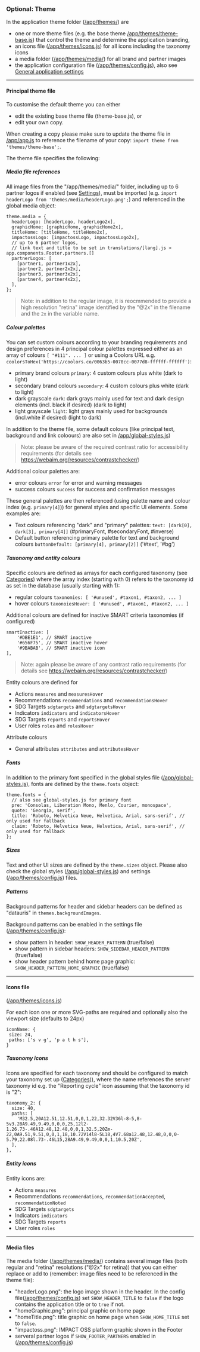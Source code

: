 ### Optional: Theme

In the application theme folder ([/app/themes/](https://github.com/impactoss/impactoss-client/tree/master/app/themes)) are
- one or more theme files (e.g. the base theme [/app/themes/theme-base.js](https://github.com/impactoss/impactoss-client/blob/master/app/themes/theme-base.js)) that control the theme and determine the application branding,
- an icons file  ([/app/themes/icons.js](https://github.com/impactoss/impactoss-client/blob/master/app/themes/icons.js)) for all icons including the taxonomy icons
- a media folder ([/app/themes/media/](https://github.com/impactoss/impactoss-client/tree/master/app/themes/media)) for all brand and partner images
- the application configuration file ([/app/themes/config.js](https://github.com/impactoss/impactoss-client/blob/master/app/themes/config.js)), also see [General application settings](/client-config/application.md)

---

#### Principal theme file

To customise the default theme you can either
- edit the existing base theme file (theme-base.js), or
- edit your own copy.

When creating a copy please make sure to update the theme file in [/app/app.js](https://github.com/impactoss/impactoss-client/blob/master/app/app.js) to reference the filename of your copy: `import theme from 'themes/theme-base';`.

The theme file specifies the following:

##### Media file references

All image files from the "/app/themes/media/" folder, including up to 6 partner logos if enabled (see [Settings]((/client-config/application.md))), must be imported (e.g. `import headerLogo from 'themes/media/headerLogo.png';`) and referenced in the global media object:
```
theme.media = {
  headerLogo: [headerLogo, headerLogo2x],
  graphicHome: [graphicHome, graphicHome2x],
  titleHome: [titleHome, titleHome2x],
  impactossLogo: [impactossLogo, impactossLogo2x],
  // up to 6 partner logos,
  // link text and title to be set in translations/[lang].js > app.components.Footer.partners.[]
  partnerLogos: [
    [partner1, partner1x2x],
    [partner2, partner2x2x],
    [partner3, partner3x2x],
    [partner4, partner4x2x],
  ],
};
```

> Note: in addition to the regular image, it is reocmmended to provide a high resolution "retina" image identified by the "@2x" in the filename and the `2x` in the variable name.

##### Colour palettes

You can set custom colours according to your branding requirements and design preferences in 4 principal colour palettes expressed either as an array of colours `[ "#111". ... ]` or using a Coolors URL e.g. `coolorsToHex('https://coolors.co/0063b5-0070cc-0077d8-ffffff-ffffff')`:
- primary brand colours `primary`: 4 custom colours plus white (dark to light)
- secondary brand colours `secondary`: 4 custom colours plus white (dark to light)
- dark grayscale `dark`: dark grays mainly used for text and dark design elements (incl. black if desired) (dark to light)
- light grayscale `light`: light grays mainly used for backgrounds (incl.white if desired) (light to dark)

In addition to the theme file, some default colours (like principal text, background and link coloours) are also set in [/app/global-styles.js](https://github.com/impactoss/impactoss-client/blob/master/app/global-styles.js))

> Note: please be aware of the required contrast ratio for accessibility requirements (for details see https://webaim.org/resources/contrastchecker/)

Additional colour palettes are:
- error colours `error` for error and warning messages
- success colours `success` for success and confirmation messages

These general palettes are then referenced (using palette name and colour index (e.g. `primary[4]`)) for general styles and specific UI elements. Some examples are:
- Text colours referencing "dark" and "primary" palettes: `text: [dark[0], dark[3], primary[4]]` (#primaryFont, #secondaryFont, #inverse)
- Default button referencing primary palette for text and background colours `buttonDefault: [primary[4], primary[2]]` ('#text', '#bg')

##### Taxonomy and entity colours

Specific colours are defined as arrays for each configured taxonomy (see [Categories](/client-config/categories.md)) where the array index (starting with 0) refers to the taxonomy id as set in the database (usually starting with 1):
- regular colours `taxonomies: [ '#unused', #taxon1, #taxon2, ... ]`
- hover colours `taxonoiesHover: [ '#unused', #taxon1, #taxon2, ... ]`

Additional colours are defined for inactive SMART criteria taxonomies (if configured)
```
smartInactive: [
    '#DBE1E1', // SMART inactive
    '#656F75', // SMART inactive hover
    '#9BABAB', // SMART inactive icon
],
```

> Note: again please be aware of any contrast ratio requirements (for details see https://webaim.org/resources/contrastchecker/)

Entity colours are defined for
- Actions `measures` and `measuresHover`
- Recommendations `recommendations` and `recommendationsHover`
- SDG Targets `sdgtargets` and `sdgtargetsHover`
- Indicators `indicators` and `indicatorsHover`
- SDG Targets `reports` and `reportsHover`
- User roles `roles` and `rolesHover`

Attribute colours
- General attributes `attributes` and `attributesHover`

##### Fonts

In addition to the primary font specified in the global styles file ([/app/global-styles.js](https://github.com/impactoss/impactoss-client/blob/master/app/global-styles.js)), fonts are defined by the `theme.fonts` object:
```
theme.fonts = {
  // also see global-styles.js for primary font
  pre: 'Consolas, Liberation Mono, Menlo, Courier, monospace',
  quote: 'Georgia, serif',
  title: 'Roboto, Helvetica Neue, Helvetica, Arial, sans-serif', // only used for fallback
  claim: 'Roboto, Helvetica Neue, Helvetica, Arial, sans-serif', // only used for fallback
};
```

##### Sizes

Text and other UI sizes are defined by the `theme.sizes` object. Please also check the global styles ([/app/global-styles.js](https://github.com/impactoss/impactoss-client/blob/master/app/global-styles.js)) and settings ([/app/themes/config.js](https://github.com/impactoss/impactoss-client/blob/master/app/themes/config.js)) files.

##### Patterns

Background patterns for header and sidebar headers can be defined as "datauris" in `themes.backgroundImages`.

Background patterns can be enabled in the settings file ([/app/themes/config.js](https://github.com/impactoss/impactoss-client/blob/master/app/themes/config.js)):
- show pattern in header: `SHOW_HEADER_PATTERN` (true/false)
- show pattern in sidebar headers: `SHOW_SIDEBAR_HEADER_PATTERN` (true/false)
- show header pattern behind home page graphic: `SHOW_HEADER_PATTERN_HOME_GRAPHIC` (true/false)

---

#### Icons file

([/app/themes/icons.js](https://github.com/impactoss/impactoss-client/blob/master/app/themes/icons.js))

For each icon one or more SVG-paths are required and optionally also the viewport size (defaults to 24px)
```
iconName: {
 size: 24,
 paths: ['s v g', 'p a t h s'],
}
```

##### Taxonomy icons

Icons are specified for each taxonomy and should be configured to match your taxonomy set up ([Categories](/client-config/categories.md))), where the name references the server taxonomy id e.g. the "Reporting cycle" icon assuming that the taxonomy id is "2":
```
taxonomy_2: {
  size: 40,
  paths: [
    'M32.5,20A12.51,12.51,0,0,1,22,32.32V36l-8-5,8-5v3.28A9.49,9.49,0,0,0,25,12l2-1.26.73-.46A12.48,12.48,0,0,1,32.5,20Zm-22,0A9.51,9.51,0,0,1,18,10.72V14l8-5L18,4V7.68a12.48,12.48,0,0,0-5.79,22.08l.73-.46L15,28A9.49,9.49,0,0,1,10.5,20Z',
  ],
},
```

##### Entity icons

Entity icons are:
- Actions `measures`
- Recommendations `recommendations`, `recommendationAccepted`, `recommendationNoted`
- SDG Targets `sdgtargets`
- Indicators `indicators`
- SDG Targets `reports`
- User roles `roles`

---

#### Media files

The media folder ([/app/themes/media/](https://github.com/impactoss/impactoss-client/blob/master/app/themes/media/)) contains several image files (both regular and "retina" resolutions ("@2x" for retina)) that you can either replace or add to (remember: image files need to be referenced in the theme file):
- "headerLogo.png": the logo image shown in the header. In the config file([/app/themes/config.js](https://github.com/impactoss/impactoss-client/blob/master/app/themes/config.js)) set `SHOW_HEADER_TITLE` to `false` if the logo contains the application title or to `true` if not.
- "homeGraphic.png": principal graphic on home page
- "homeTitle.png": title graphic on home page when `SHOW_HOME_TITLE` set to `false`.
- "impactoss.png": IMPACT OSS platform graphic shown in the Footer
- serveral partner logos if `SHOW_FOOTER_PARTNERS` enabled in ([/app/themes/config.js](https://github.com/impactoss/impactoss-client/blob/master/app/themes/config.js))
